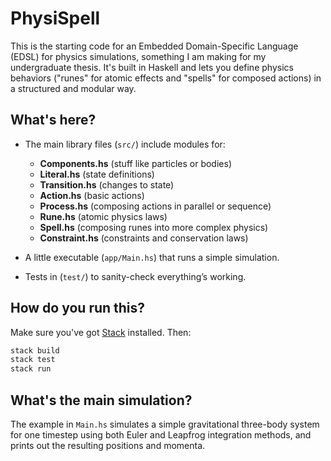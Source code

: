 # PhysiSpell

This is the starting code for an Embedded Domain-Specific Language (EDSL) for physics simulations, something I am making for my undergraduate thesis. It's built in Haskell and lets you define physics behaviors ("runes" for atomic effects and "spells" for composed actions) in a structured and modular way.

## What's here?

* The main library files (`src/`) include modules for:

  * **Components.hs** (stuff like particles or bodies)
  * **Literal.hs** (state definitions)
  * **Transition.hs** (changes to state)
  * **Action.hs** (basic actions)
  * **Process.hs** (composing actions in parallel or sequence)
  * **Rune.hs** (atomic physics laws)
  * **Spell.hs** (composing runes into more complex physics)
  * **Constraint.hs** (constraints and conservation laws)

* A little executable (`app/Main.hs`) that runs a simple simulation.

* Tests in (`test/`) to sanity-check everything’s working.

## How do you run this?

Make sure you've got [Stack](https://docs.haskellstack.org/en/stable/README/) installed. Then:

```bash
stack build
stack test
stack run
```

## What's the main simulation?

The example in `Main.hs` simulates a simple gravitational three-body system for one timestep using both Euler and Leapfrog integration methods, and prints out the resulting positions and momenta.
